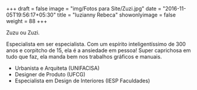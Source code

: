 +++
draft = false
image = "img/Fotos para Site/Zuzi.jpg"
date = "2016-11-05T19:56:17+05:30"
title = "Iuzianny Rebeca"
showonlyimage = false
weight = 88
+++

Zuzu ou Zuzi.
<!--more-->

Especialista em ser especialista.
Com um espírito inteligentíssimo de 300 anos e corpitcho de 15, ela é a ansiedade em pessoa! Super caprichosa em tudo que faz, ela manda bem nos trabalhos gráficos e manuais.

* Urbanista e Arquiteta (UNIFACISA)
* Designer de Produto (UFCG)
* Especialista em Design de Interiores (IESP Faculdades)
